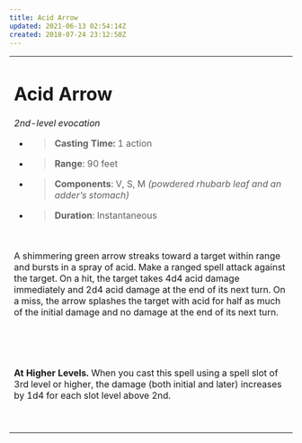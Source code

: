 ```yaml
---
title: Acid Arrow
updated: 2021-06-13 02:54:14Z
created: 2018-07-24 23:12:50Z
---
```


<table><tbody><tr class="odd"><td><h1 id="acid-arrow"><strong>Acid Arrow</strong></h1><p><em>2nd-level evocation</em></p><ul><li><blockquote><p><strong>Casting Time:</strong> 1 action</p></blockquote></li><li><blockquote><p><strong>Range</strong>: 90 feet</p></blockquote></li><li><blockquote><p><strong>Components</strong>: V, S, M <em>(powdered rhubarb leaf and an adder’s stomach)</em></p></blockquote></li><li><blockquote><p><strong>Duration</strong>: Instantaneous</p></blockquote></li></ul><p> </p><p>A shimmering green arrow streaks toward a target within range and bursts in a spray of acid. Make a ranged spell attack against the target. On a hit, the target takes 4d4 acid damage immediately and 2d4 acid damage at the end of its next turn. On a miss, the arrow splashes the target with acid for half as much of the initial damage and no damage at the end of its next turn.</p><p> </p><p> </p><p><strong>At Higher Levels.</strong> When you cast this spell using a spell slot of 3rd level or higher, the damage (both initial and later) increases by 1d4 for each slot level above 2nd.</p><p> </p></td></tr></tbody></table>